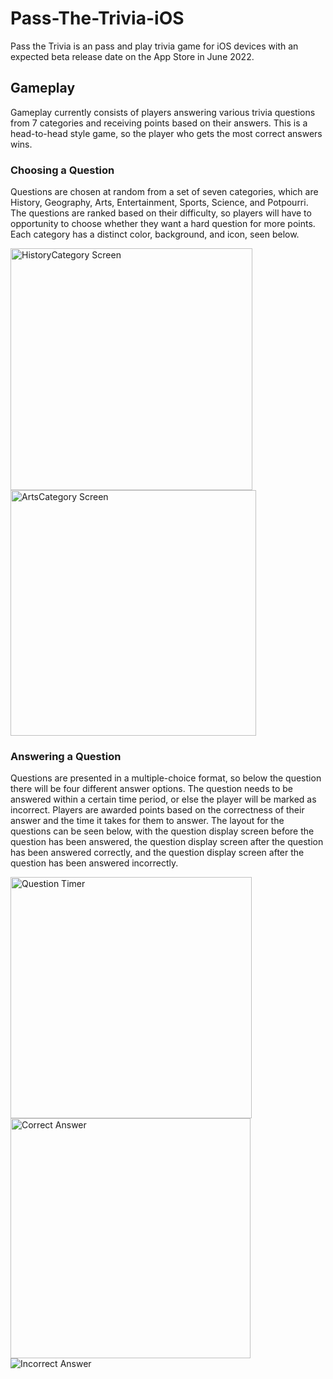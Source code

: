 # Pass-The-Trivia-iOS

Pass the Trivia is an pass and play trivia game for iOS devices with an expected beta release date on the App Store in June 2022.

## Gameplay

Gameplay currently consists of players answering various trivia questions from 7 categories and receiving points based on their answers. This is a head-to-head style game, so the player who gets the most correct answers wins.

### Choosing a Question

Questions are chosen at random from a set of seven categories, which are History, Geography, Arts, Entertainment, Sports, Science, and Potpourri. The questions are ranked based on their difficulty, so players will have to opportunity to choose whether they want a hard question for more points. Each category has a distinct color, background, and icon, seen below.


<img width="387" alt="HistoryCategory Screen" src="https://user-images.githubusercontent.com/63774420/163087835-b5455c8c-a8c6-48f7-adac-54514ebf74f1.png"> <img width="393" alt="ArtsCategory Screen" src="https://user-images.githubusercontent.com/63774420/163087886-31c970ad-90d5-4002-b374-9c7bd5fa57f7.png">

### Answering a Question

Questions are presented in a multiple-choice format, so below the question there will be four different answer options. The question needs to be answered within a certain time period, or else the player will be marked as incorrect. Players are awarded points based on the correctness of their answer and the time it takes for them to answer. The layout for the questions can be seen below, with the question display screen before the question has been answered, the question display screen after the question has been answered correctly, and the question display screen after the question has been answered incorrectly.

<img width="386" alt="Question Timer" src="https://user-images.githubusercontent.com/63774420/163237569-0a9c19a0-4910-4f5e-ba15-3bfa196319a9.png"> <img width="384" alt="Correct Answer" src="https://user-images.githubusercontent.com/63774420/163238087-80a02026-28f9-4894-a0fc-61057bd993e4.png"> ![Incorrect Answer](https://user-images.githubusercontent.com/63774420/163238211-7b6b089b-ffa5-4324-987f-909006cb08a4.png)
